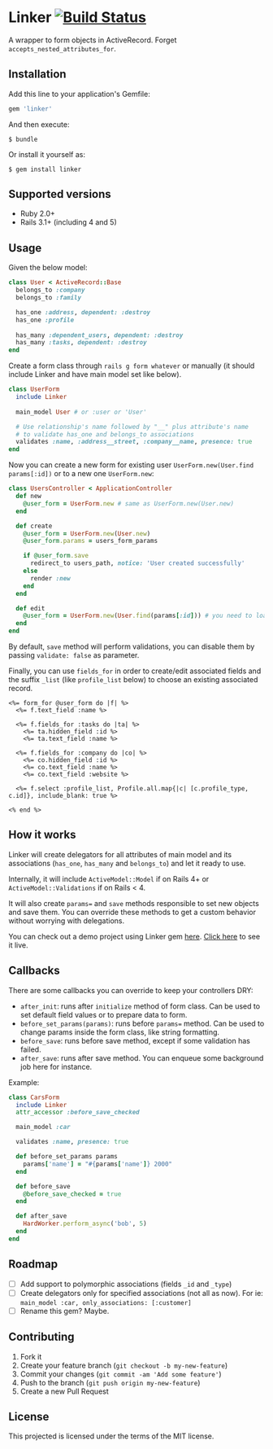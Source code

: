 # Linker [![Build Status](https://travis-ci.org/glaucocustodio/linker.svg?branch=master)](https://travis-ci.org/glaucocustodio/linker)

A wrapper to form objects in ActiveRecord. Forget `accepts_nested_attributes_for`.

## Installation

Add this line to your application's Gemfile:

```ruby
gem 'linker'
```

And then execute:

    $ bundle

Or install it yourself as:

    $ gem install linker

## Supported versions
- Ruby 2.0+
- Rails 3.1+ (including 4 and 5)

## Usage

Given the below model:
```ruby
class User < ActiveRecord::Base
  belongs_to :company
  belongs_to :family

  has_one :address, dependent: :destroy
  has_one :profile
  
  has_many :dependent_users, dependent: :destroy
  has_many :tasks, dependent: :destroy
end
```

Create a form class through `rails g form whatever` or manually (it should include Linker and have main model set like below).
```ruby
class UserForm
  include Linker
  
  main_model User # or :user or 'User'

  # Use relationship's name followed by "__" plus attribute's name 
  # to validate has_one and belongs_to associations
  validates :name, :address__street, :company__name, presence: true
end
```

Now you can create a new form for existing user `UserForm.new(User.find params[:id])` or to a new one `UserForm.new`:
```ruby
class UsersController < ApplicationController
  def new
    @user_form = UserForm.new # same as UserForm.new(User.new)
  end

  def create
    @user_form = UserForm.new(User.new)
    @user_form.params = users_form_params

    if @user_form.save
      redirect_to users_path, notice: 'User created successfully'
    else
      render :new
    end
  end

  def edit
    @user_form = UserForm.new(User.find(params[:id])) # you need to load the record being edited
  end
end
```

By default, `save` method will perform validations, you can disable them by passing `validate: false` as parameter.

Finally, you can use `fields_for` in order to create/edit associated fields and the suffix `_list` (like `profile_list` below) to choose an existing associated record.

```erb
<%= form_for @user_form do |f| %>
  <%= f.text_field :name %>
  
  <%= f.fields_for :tasks do |ta| %>
    <%= ta.hidden_field :id %>
    <%= ta.text_field :name %>

  <%= f.fields_for :company do |co| %>
    <%= co.hidden_field :id %>
    <%= co.text_field :name %>
    <%= co.text_field :website %>

  <%= f.select :profile_list, Profile.all.map{|c| [c.profile_type, c.id]}, include_blank: true %>

<% end %>
```

## How it works

Linker will create delegators for all attributes of main model and its associations (`has_one`, `has_many` and `belongs_to`) and let it ready to use.

Internally, it will include `ActiveModel::Model` if on Rails 4+ or `ActiveModel::Validations` if on Rails < 4.

It will also create `params=` and `save` methods responsible to set new objects and save them. You can override these methods to get a custom behavior without worrying with delegations.

You can check out a demo project using Linker gem [here](https://github.com/glaucocustodio/linker_demo). [Click here](http://linker-demo.herokuapp.com/) to see it live.

## Callbacks

There are some callbacks you can override to keep your controllers DRY:

* `after_init`: runs after `initialize` method of form class. Can be used to set default field values or to prepare data to form.
* `before_set_params(params)`: runs before `params=` method. Can be used to change params inside the form class, like string formatting.
* `before_save`: runs before save method, except if some validation has failed.
* `after_save`: runs after save method. You can enqueue some background job here for instance.

Example:

```ruby
class CarsForm
  include Linker
  attr_accessor :before_save_checked

  main_model :car

  validates :name, presence: true

  def before_set_params params
    params['name'] = "#{params['name']} 2000"
  end

  def before_save
    @before_save_checked = true
  end

  def after_save
    HardWorker.perform_async('bob', 5)
  end
end
```

## Roadmap
- [ ] Add support to polymorphic associations (fields `_id` and `_type`)
- [ ] Create delegators only for specified associations (not all as now). For ie: `main_model :car, only_associations: [:customer]`
- [ ] Rename this gem? Maybe.

## Contributing

1. Fork it
2. Create your feature branch (`git checkout -b my-new-feature`)
3. Commit your changes (`git commit -am 'Add some feature'`)
4. Push to the branch (`git push origin my-new-feature`)
5. Create a new Pull Request

## License

This projected is licensed under the terms of the MIT license.
